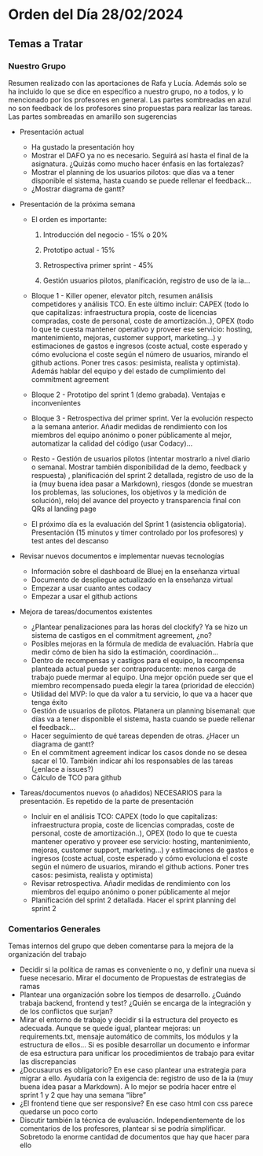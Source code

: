 ﻿# Orden del Día 28/02/2024

## Temas a Tratar
### Nuestro Grupo
Resumen realizado con las aportaciones de Rafa y Lucía. Además solo se ha incluido lo que se dice en específico a nuestro grupo, no a todos, y lo mencionado por los profesores en general. Las partes sombreadas en azul no son feedback de los profesores sino propuestas para realizar las tareas. Las partes sombreadas en amarillo son sugerencias

- Presentación actual
  - Ha gustado la presentación hoy
  - Mostrar el DAFO ya no es necesario. Seguirá así hasta el final de la asignatura. ¿Quizás como mucho hacer énfasis en las fortalezas?
  - Mostrar el planning de los usuarios pilotos: que días va a tener disponible el sistema, hasta cuando se puede rellenar el feedback…
  - ¿Mostrar diagrama de gantt?

- Presentación de la próxima semana
  - El orden es importante: 

    1) Introducción del negocio - 15% o 20%

    2) Prototipo actual - 15%

    3) Retrospectiva primer sprint - 45%

    4) Gestión usuarios pilotos, planificación, registro de uso de la ia\.\.\.

  - Bloque 1 - Killer opener, elevator pitch, resumen análisis competidores y análisis TCO. En este último incluir: CAPEX (todo lo que capitalizas: infraestructura propia, coste de licencias compradas, coste de personal, coste de amortización..), OPEX (todo lo que te cuesta mantener operativo y proveer ese servicio: hosting, mantenimiento, mejoras, customer support, marketing…) y estimaciones de gastos e ingresos (coste actual, coste esperado y cómo evoluciona el coste según el número de usuarios, mirando el github actions. Poner tres casos: pesimista, realista y optimista). Además hablar del equipo y del estado de cumplimiento del commitment agreement
  - Bloque 2 - Prototipo del sprint 1 (demo grabada). Ventajas e inconvenientes
  - Bloque 3 - Retrospectiva del primer sprint. Ver la evolución respecto a la semana anterior. Añadir medidas de rendimiento con los miembros del equipo anónimo o poner públicamente al mejor, automatizar la calidad del código (usar Codacy)... 
  - Resto - Gestión de usuarios pilotos (intentar mostrarlo a nivel diario o semanal. Mostrar también disponibilidad de la demo, feedback y respuesta) , planificación del sprint 2 detallada, registro de uso de la ia (muy buena idea pasar a Markdown), riesgos (donde se muestran los problemas, las soluciones, los objetivos y la medición de solución), reloj del avance del proyecto y transparencia final con QRs al landing page
  - El próximo día es la evaluación del Sprint 1 (asistencia obligatoria). Presentación (15 minutos y timer controlado por los profesores) y test antes del descanso

- Revisar nuevos documentos e implementar nuevas tecnologías 
  - Información sobre el dashboard de Bluej en la enseñanza virtual
  - Documento de despliegue actualizado en la enseñanza virtual
  - Empezar a usar cuanto antes codacy
  - Empezar a usar el github actions

- Mejora de tareas/documentos existentes
  - ¿Plantear penalizaciones para las horas del clockify? Ya se hizo un sistema de castigos en el commitment agreement, ¿no?
  - Posibles mejoras en la fórmula de medida de evaluación. Habría que medir cómo de bien ha sido la estimación, coordinación…
  - Dentro de recompensas y castigos para el equipo, la recompensa planteada actual puede ser contraproducente: menos carga de trabajo puede mermar al equipo. Una mejor opción puede ser que el miembro recompensado pueda elegir la tarea (prioridad de elección)
  - Utilidad del MVP: lo que da valor a tu servicio, lo que va a hacer que tenga éxito
  - Gestión de usuarios de pilotos. Platanera un planning bisemanal: que días va a tener disponible el sistema, hasta cuando se puede rellenar el feedback…
  - Hacer seguimiento de qué tareas dependen de otras. ¿Hacer un diagrama de gantt?
  - En el commitment agreement indicar los casos donde no se desea sacar el 10. También indicar ahí los responsables de las tareas (¿enlace a issues?)
  - Cálculo de TCO para github

- Tareas/documentos nuevos (o añadidos) NECESARIOS para la presentación. Es repetido de la parte de presentación 
  - Incluir en el análisis TCO: CAPEX (todo lo que capitalizas: infraestructura propia, coste de licencias compradas, coste de personal, coste de amortización..), OPEX (todo lo que te cuesta mantener operativo y proveer ese servicio: hosting, mantenimiento, mejoras, customer support, marketing…) y estimaciones de gastos e ingresos (coste actual, coste esperado y cómo evoluciona el coste según el número de usuarios, mirando el github actions. Poner tres casos: pesimista, realista y optimista)
  - Revisar retrospectiva. Añadir medidas de rendimiento con los miembros del equipo anónimo o poner públicamente al mejor
  - Planificación del sprint 2 detallada. Hacer el sprint planning del sprint 2

### Comentarios Generales
Temas internos del grupo que deben comentarse para la mejora de la organización del trabajo

- Decidir si la política de ramas es conveniente o no, y definir una nueva si fuese necesario. Mirar el documento de Propuestas de estrategias de ramas
- Plantear una organización sobre los tiempos de desarrollo. ¿Cuándo trabaja backend, frontend y test? ¿Quién se encarga de la integración y de los conflictos que surjan?
- Mirar el entorno de trabajo y decidir si la estructura del proyecto es adecuada. Aunque se quede igual, plantear mejoras: un requirements.txt, mensaje automático de commits, los módulos y la estructura de ellos… Si es posible desarrollar un documento e informar de esa estructura para unificar los procedimientos de trabajo para evitar las discrepancias
- ¿Docusaurus es obligatorio? En ese caso plantear una estrategia para migrar a ello. Ayudaría con la exigencia de: registro de uso de la ia (muy buena idea pasar a Markdown). A lo mejor se podría hacer entre el sprint 1 y 2 que hay una semana “libre”
- ¿El frontend tiene que ser responsive? En ese caso html con css parece quedarse un poco corto
- Discutir también la técnica de evaluación. Independientemente de los comentarios de los profesores, plantear si se podría simplificar. Sobretodo la enorme cantidad de documentos que hay que hacer para ello
